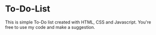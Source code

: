 # To-Do-List
This is simple To-Do list created with HTML, CSS and Javascript.
You're free to use my code and make a suggestion.
